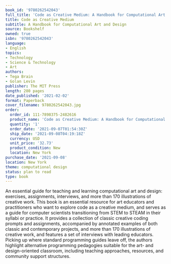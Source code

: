 ```yaml
---
book_id: '9780262542043'
full_title: 'Code as Creative Medium: A Handbook for Computational Art and Design'
title: Code as Creative Medium
subtitle: A Handbook for Computational Art and Design
source: Bookshelf
owned: true
isbn: '9780262542043'
language:
- English
topics:
- Technology
- Science & Technology
- Art
authors:
- Tega Brain
- Golan Levin
publisher: The MIT Press
length: 280 pages
date_published: '2021-02-02'
format: Paperback
cover_filename: 9780262542043.jpg
order:
  order_id: 111-7898375-2482616
  product_name: 'Code as Creative Medium: A Handbook for Computational Art and Design'
  quantity: '1'
  order_date: '2021-09-07T01:54:30Z'
  ship_date: '2021-09-08T04:19:18Z'
  currency: USD
  unit_price: '32.73'
  product_condition: New
  location: New York
purchase_date: '2021-09-08'
location: New York
theme: computational design
status: plan to read
type: book
---
```

An essential guide for teaching and learning computational art and design: exercises, assignments, interviews, and more than 170 illustrations of creative work.
This book is an essential resource for art educators and practitioners who want to explore code as a creative medium, and serves as a guide for computer scientists transitioning from STEM to STEAM in their syllabi or practice. It provides a collection of classic creative coding prompts and assignments, accompanied by annotated examples of both classic and contemporary projects, and more than 170 illustrations of creative work, and features a set of interviews with leading educators. Picking up where standard programming guides leave off, the authors highlight alternative programming pedagogies suitable for the art- and design-oriented classroom, including teaching approaches, resources, and community support structures.
